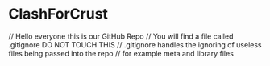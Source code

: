 # ClashForCrust
// Hello everyone this is our GitHub Repo
// You will find a file called .gitignore DO NOT TOUCH THIS
// .gitignore handles the ignoring of useless files being passed into the repo
// for example meta and library files
